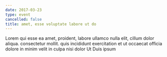```yaml
---
date: 2017-03-23
type: event
cancelled: false
title: amet, esse voluptate labore ut do
---
```

Lorem qui esse ea amet, proident, labore ullamco nulla elit, cillum dolor aliqua. consectetur mollit. quis incididunt exercitation et ut occaecat officia dolore in minim velit in culpa nisi dolor Ut Duis ipsum